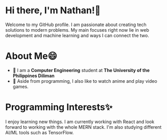 # Hi there, I'm Nathan!👋
Welcome to my GitHub profile. I am passionate about creating tech solutions to modern problems. 
My main focuses right now lie in web development and machine learning and ways I can connect the two.

# About Me😄
- 🌱 I am a <b>Computer Engineering</b> student at <b>The University of the Philippines Diliman</b></li>
- 👾 Aside from programming, I also like to watch anime and play video games.

# Programming Interests✨
I enjoy learning new things. I am currently working with React and look forward to working with the whole MERN stack.
I'm also studying different AI/ML tools such as TensorFlow.

